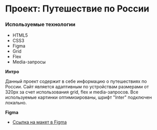 # Проект: Путешествие по России

### Используемые технологии
* HTML5
* CSS3
* Figma
* Grid
* Flex
* Media-запросы

**Интро**

Данный проект содержит в себе информацию о путешествиях по России. Сайт является адаптивным по устройствам размерами от 320px за счет использования grid, flex и media-запросов. Все используемые картинки оптимизированы, шрифт "Inter" подключен локально.

**Figma**

* [Ссылка на макет в Figma](https://www.figma.com/file/5S2WSbEFL6awjVWJ0NWL8Q/Sprint-3_-Russia-_-desktop-mobile?node-id=28503%3A0)